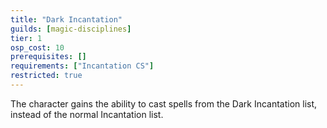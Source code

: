 ```yaml
---
title: "Dark Incantation"
guilds: [magic-disciplines]
tier: 1
osp_cost: 10
prerequisites: []
requirements: ["Incantation CS"]
restricted: true
---
```

The character gains the ability to cast spells from the Dark Incantation list, instead of the normal Incantation list.